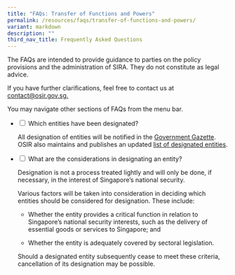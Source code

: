 ```yaml
---
title: "FAQs: Transfer of Functions and Powers"
permalink: /resources/faqs/transfer-of-functions-and-powers/
variant: markdown
description: ""
third_nav_title: Frequently Asked Questions
---
```

<p>The FAQs are intended to provide guidance to parties on the policy provisions
and the administration of SIRA. They do not constitute as legal advice.</p>
<p>If you have further clarifications, feel free to contact us at <a href="" rel="noopener nofollow" target="_blank">contact@osir.gov.sg.</a>
</p>
<p>You may navigate other sections of FAQs from the menu bar.</p>

<ul class="jekyllcodex_accordion">  
  
<li><input type="checkbox" id="accordion1">  
<label for="accordion1">Which entities have been designated?</label><div>  
<p>All designation of entities will be notified in the <a href="https://www.egazette.gov.sg/" rel="noopener noreferrer nofollow" target="_blank">Government Gazette</a>.
OSIR also maintains and publishes an updated <a href="https://www.osir.gov.sg/designation/designated-entities/" rel="noopener noreferrer nofollow" target="_blank">list of designated entities</a>.</p>  
</div></li>  
  
<li><input type="checkbox" id="accordion2">  
<label for="accordion2">What are the considerations in designating an entity?</label><div>  
<p>Designation is not a process treated lightly and will only be done, if necessary, in the interest of Singapore’s national security. </p>

<p>Various factors will be taken into consideration in deciding which entities should be considered for designation. These include: </p>
<ul>
	<p></p><li> Whether the entity provides a critical function in relation to Singapore’s national security interests, such as the delivery of essential goods or services to Singapore; and <p></p></li>
	<p></p><li>Whether the entity is adequately covered by sectoral legislation. <p></p></li></ul>
	
<p> Should a designated entity subsequently cease to meet these criteria, cancellation of its designation may be possible. </p>
	
</div></li>  

</ul>